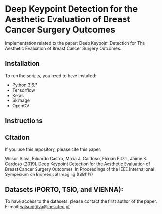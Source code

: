 # Deep Keypoint Detection for the Aesthetic Evaluation of Breast Cancer Surgery Outcomes
Implementation related to the paper: Deep Keypoint Detection for The Aesthetic Evaluation of Breast Cancer Surgery Outcomes.

## Installation 
To run the scripts, you need to have installed: 
* Python 3.6.7 
* Tensorflow 
* Keras 
* Skimage 
* OpenCV

## Instructions 

## Citation
If you use this repository, please cite this paper:

Wilson Silva, Eduardo Castro, Maria J. Cardoso, Florian Fitzal, Jaime S. Cardoso (2019). Deep Keypoint Detection for the Aesthetic Evaluation of Breast Cancer Surgery Outcomes. In Proceedings of the IEEE International Symposium on Biomedical Imaging (ISBI'19)

## Datasets (PORTO, TSIO, and VIENNA): 
To have access to the datasets, please contact the first author of the paper. E-mail: wilsonjsilva@inesctec.pt
